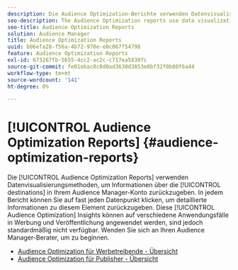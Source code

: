 ```yaml
---
description: Die Audience Optimization-Berichte verwenden Datenvisualisierungsmethoden, um Informationen über die Ziele in Ihrem Audience Manager-Konto zurückzugeben. In jedem Bericht können Sie auf fast jeden Datenpunkt klicken, um detaillierte Informationen zu diesem Element zurückzugeben. Diese Audience Optimization-Einblicke können auf verschiedene Anwendungsfälle in der Werbung und Veröffentlichung angewendet werden, sind jedoch standardmäßig nicht verfügbar. Wenden Sie sich an Ihren Audience Manager-Berater, um zu beginnen.
seo-description: The Audience Optimization reports use data visualization methods to return information on the destinations in your Audience Manager account. In each report, you can click on almost any data point to return detailed information about that item. These Audience Optimization insights can be applied to several use cases across advertising and publishing channels, but are not available by default. Contact your Audience Manager consultant to get started.
seo-title: Audience Optimization Reports
solution: Audience Manager
title: Audience Optimization Reports
uuid: b06efa28-f56a-4b72-978e-e0c067f54798
feature: Audience Optimization Reports
exl-id: 673267fb-5655-4cc2-ac2c-c717ea5830fc
source-git-commit: fe01ebac8c0d0ad3630d3853e0bf32f0b00f6a44
workflow-type: tm+mt
source-wordcount: '141'
ht-degree: 0%

---
```


# [!UICONTROL Audience Optimization Reports] {#audience-optimization-reports}

Die [!UICONTROL Audience Optimization Reports] verwenden Datenvisualisierungsmethoden, um Informationen über die [!UICONTROL destinations] in Ihrem Audience Manager-Konto zurückzugeben. In jedem Bericht können Sie auf fast jeden Datenpunkt klicken, um detaillierte Informationen zu diesem Element zurückzugeben. Diese [!UICONTROL Audience Optimization] Insights können auf verschiedene Anwendungsfälle in Werbung und Veröffentlichung angewendet werden, sind jedoch standardmäßig nicht verfügbar. Wenden Sie sich an Ihren Audience Manager-Berater, um zu beginnen.

+ [Audience Optimization für Werbetreibende - Übersicht](aor-advertisers/aor-advertisers.md)
+ [Audience Optimization für Publisher - Übersicht](aor-publishers/aor-publishers.md)
